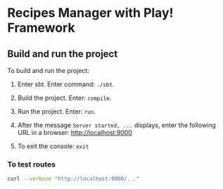 # Recipes Manager with Play! Framework



## Build and run the project

To build and run the project:

1. Enter sbt. Enter command: `./sbt`.

2. Build the project. Enter: `compile`.

3. Run the project. Enter: `run`.

4. After the message `Server started, ...` displays, enter the following URL in a browser: <http://localhost:9000>

5. To exit the console: `exit`


### To test routes
```sh 
curl --verbose "http://localhost:9000/..."
```